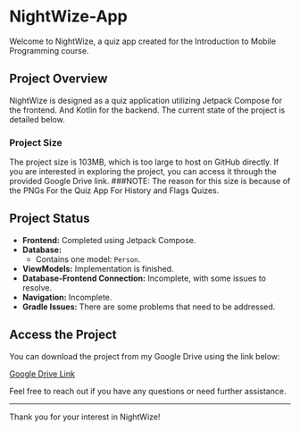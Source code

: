 # NightWize-App

Welcome to NightWize, a quiz app created for the Introduction to Mobile Programming course.

## Project Overview

NightWize is designed as a quiz application utilizing Jetpack Compose for the frontend. And Kotlin for the backend. The current state of the project is detailed below.

### Project Size

The project size is 103MB, which is too large to host on GitHub directly. If you are interested in exploring the project, you can access it through the provided Google Drive link.
###NOTE: The reason for this size is because of the PNGs For the Quiz App For History and Flags Quizes.

## Project Status

- **Frontend:** Completed using Jetpack Compose.
- **Database:**
  - Contains one model: `Person`.
- **ViewModels:** Implementation is finished.
- **Database-Frontend Connection:** Incomplete, with some issues to resolve.
- **Navigation:** Incomplete.
- **Gradle Issues:** There are some problems that need to be addressed.

## Access the Project

You can download the project from my Google Drive using the link below:

[Google Drive Link](https://drive.google.com/drive/folders/1mkXcJOeRPTQRWNs2uN_bfhKg26jmc_26?usp=sharing) 

Feel free to reach out if you have any questions or need further assistance.

---

Thank you for your interest in NightWize!

